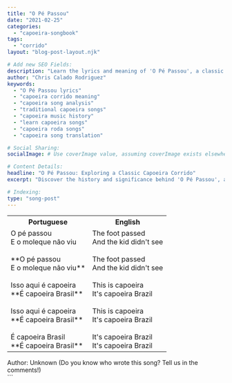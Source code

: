 ```yaml
---
title: "O Pé Passou"
date: "2021-02-25"
categories:
  - "capoeira-songbook"
tags:
  - "corrido"
layout: "blog-post-layout.njk"

# Add new SEO Fields:
description: "Learn the lyrics and meaning of 'O Pé Passou', a classic capoeira corrido, and explore its cultural significance in the roda."
author: "Chris Calado Rodriguez"
keywords:
  - "O Pé Passou lyrics"
  - "capoeira corrido meaning"
  - "capoeira song analysis"
  - "traditional capoeira songs"
  - "capoeira music history"
  - "learn capoeira songs"
  - "capoeira roda songs"
  - "capoeira song translation"

# Social Sharing:
socialImage: # Use coverImage value, assuming coverImage exists elsewhere

# Content Details:
headline: "O Pé Passou: Exploring a Classic Capoeira Corrido"
excerpt: "Discover the history and significance behind 'O Pé Passou', a vital corrido in the capoeira tradition, understanding its role in the game and community."

# Indexing:
type: "song-post"
---
```



<table class="capoeira-table">
    <tr class="header-row">
        <th>Portuguese</th>
        <th>English</th>
    </tr>
    <tr>
        <td>O pé passou<br>
E o moleque não viu<br><br>
**O pé passou<br>
E o moleque não viu**<br><br>
Isso aqui é capoeira<br>
**É capoeira Brasil**<br><br>
Isso aqui é capoeira<br>
**É capoeira Brasil**<br><br>
É capoeira Brasil<br>
**É capoeira Brasil**</td>
        <td>The foot passed<br>
And the kid didn't see<br><br>
The foot passed<br>
And the kid didn't see<br><br>
This is capoeira<br>
It's capoeira Brazil<br><br>
This is capoeira<br>
It's capoeira Brazil<br><br>
It's capoeira Brazil<br>
It's capoeira Brazil</td>
    </tr>
</table>
<figcaption>
    Author: Unknown (Do you know who wrote this song? Tell us in the comments!)
</figcaption>
```